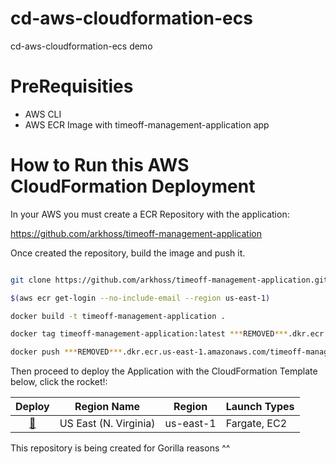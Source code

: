 # cd-aws-cloudformation-ecs
cd-aws-cloudformation-ecs demo

# PreRequisities

- AWS CLI
- AWS ECR Image with timeoff-management-application app

# How to Run this AWS CloudFormation Deployment

In your AWS you must create a ECR Repository with the application:

https://github.com/arkhoss/timeoff-management-application

Once created the repository, build the image and push it.

```bash

git clone https://github.com/arkhoss/timeoff-management-application.git && cd timeoff-management-application

$(aws ecr get-login --no-include-email --region us-east-1)

docker build -t timeoff-management-application .

docker tag timeoff-management-application:latest ***REMOVED***.dkr.ecr.us-east-1.amazonaws.com/timeoff-management-application:latest

docker push ***REMOVED***.dkr.ecr.us-east-1.amazonaws.com/timeoff-management-application:latest
```

Then proceed to deploy the Application with the CloudFormation Template below, click the rocket!:

Deploy | Region Name | Region | Launch Types
:---: | ------------ | ------------- | -------------
[🚀][us-east-1] | US East (N. Virginia) | us-east-1 | Fargate, EC2

[us-east-1]: https://console.aws.amazon.com/cloudformation/home?region=us-east-1#/stacks/create/review?stackName=ECS-ContinuousDeployment&templateURL=https://s3.amazonaws.com/cd-aws-cloudformation-ecs/cd-aws-cloudformation-ecs.yml&param_LaunchType=Fargate

This repository is being created for Gorilla reasons ^^
